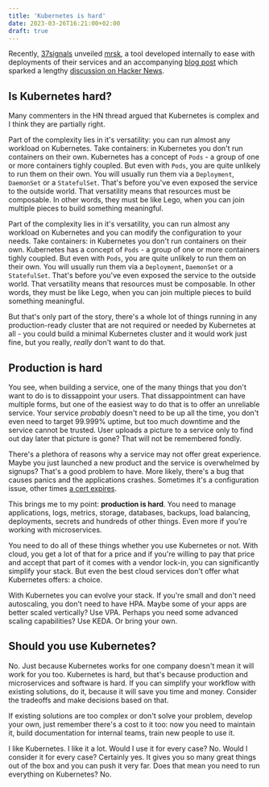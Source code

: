 ```yaml
---
title: 'Kubernetes is hard'
date: 2023-03-26T16:21:00+02:00
draft: true
---
```


Recently, [37signals](https://37signals.com/) unveiled [mrsk](https://github.com/mrsked/mrsk), a tool developed internally to ease with deployments of their services and an accompanying [blog post](https://dev.37signals.com/bringing-our-apps-back-home/) which sparked a lengthy [discussion on Hacker News](https://news.ycombinator.com/item?id=35263285).

## Is Kubernetes hard?

Many commenters in the HN thread argued that Kubernetes is complex and I think they are partially right.

Part of the complexity lies in it's versatility: you can run almost any workload on Kubernetes. Take containers: in Kubernetes you don't run containers on their own. Kubernetes has a concept of `Pods` - a group of one or more containers tighly coupled. But even with `Pods`, you are quite unlikely to run them on their own. You will usually run them via a `Deployment`, `DaemonSet` or a `StatefulSet`. That's before you've even exposed the service to the outside world. That versatility means that resources must be composable. In other words, they must be like Lego, when you can join multiple pieces to build something meaningful.

Part of the complexity lies in it's versatility, you can run almost any workload on Kubernetes and you can modify the configuration to your needs. Take containers: in Kubernetes you don't run containers on their own. Kubernetes has a concept of `Pods` - a group of one or more containers tighly coupled. But even with `Pods`, you are quite unlikely to run them on their own. You will usually run them via a `Deployment`, `DaemonSet` or a `StatefulSet`. That's before you've even exposed the service to the outside world. That versatility means that resources must be composable. In other words, they must be like Lego, when you can join multiple pieces to build something meaningful.

But that's only part of the story, there's a whole lot of things running in any production-ready cluster that are not required or needed by Kubernetes at all - you could build a minimal Kubernetes cluster and it would work just fine, but you really, _really_ don't want to do that.

## Production is hard

You see, when building a service, one of the many things that you don't want to do is to dissappoint your users. That dissappointment can have multiple forms, but one of the easiest way to do that is to offer an unreliable service. Your service _probably_ doesn't need to be up all the time, you don't even need to target 99.999% uptime, but too much downtime and the service cannot be trusted. User uploads a picture to a service only to find out day later that picture is gone? That will not be remembered fondly.

There's a plethora of reasons why a service may not offer great experience. Maybe you just launched a new product and the service is overwhelmed by signups? That's a good problem to have. More likely, there's a bug that causes panics and the applications crashes. Sometimes it's a configuration issue, other times [a cert expires](https://www.theverge.com/2020/2/3/21120248/microsoft-teams-down-outage-certificate-issue-status).

This brings me to my point: **production is hard**. You need to manage applications, logs, metrics, storage, databases, backups, load balancing, deployments, secrets and hundreds of other things. Even more if you're working with microservices.

You need to do all of these things whether you use Kubernetes or not. With cloud, you get a lot of that for a price and if you're willing to pay that price and accept that part of it comes with a vendor lock-in, you can significantly simplify your stack. But even the best cloud services don't offer what Kubernetes offers: a choice.

With Kubernetes you can evolve your stack. If you're small and don't need autoscaling, you don't need to have HPA. Maybe some of your apps are better scaled vertically? Use VPA. Perhaps you need some advanced scaling capabilities? Use KEDA. Or bring your own.

## Should you use Kubernetes?

No. Just because Kubernetes works for one company doesn't mean it will work for you too. Kubernetes is hard, but that's because production and microservices and software is hard. If you can simplify your workflow with existing solutions, do it, because it will save you time and money. Consider the tradeoffs and make decisions based on that.

If existing solutions are too complex or don't solve your problem, develop your own, just remember there's a cost to it too: now you need to maintain it, build documentation for internal teams, train new people to use it.

I like Kubernetes. I like it a lot. Would I use it for every case? No. Would I consider it for every case? Certainly yes. It gives you so many great things out of the box and you can push it very far. Does that mean you need to run everything on Kubernetes? No.
